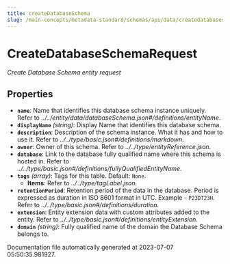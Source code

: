 ```yaml
---
title: createDatabaseSchema
slug: /main-concepts/metadata-standard/schemas/api/data/createdatabaseschema
---
```


# CreateDatabaseSchemaRequest

*Create Database Schema entity request*

## Properties

- **`name`**: Name that identifies this database schema instance uniquely. Refer to *../../entity/data/databaseSchema.json#/definitions/entityName*.
- **`displayName`** *(string)*: Display Name that identifies this database schema.
- **`description`**: Description of the schema instance. What it has and how to use it. Refer to *../../type/basic.json#/definitions/markdown*.
- **`owner`**: Owner of this schema. Refer to *../../type/entityReference.json*.
- **`database`**: Link to the database fully qualified name where this schema is hosted in. Refer to *../../type/basic.json#/definitions/fullyQualifiedEntityName*.
- **`tags`** *(array)*: Tags for this table. Default: `None`.
  - **Items**: Refer to *../../type/tagLabel.json*.
- **`retentionPeriod`**: Retention period of the data in the database. Period is expressed as duration in ISO 8601 format in UTC. Example - `P23DT23H`. Refer to *../../type/basic.json#/definitions/duration*.
- **`extension`**: Entity extension data with custom attributes added to the entity. Refer to *../../type/basic.json#/definitions/entityExtension*.
- **`domain`** *(string)*: Fully qualified name of the domain the Database Schema belongs to.


Documentation file automatically generated at 2023-07-07 05:50:35.981927.
